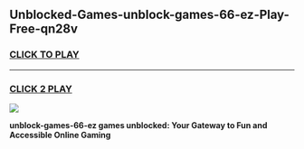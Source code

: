
## Unblocked-Games-unblock-games-66-ez-Play-Free-qn28v
<h3>
<a href="https://premium76.site?title=unblock-games-66-ez&ref=23A">CLICK TO PLAY</a></h3>
<hr>

<h3>
<a href="https://premium76.site?title=unblock-games-66-ez&ref=23A">CLICK 2 PLAY</a>
  
</h3>

<a href="https://premium76.site?title=unblock-games-66-ez&ref=23A"><img src="https://clearcache.store/games.png"></a>


**unblock-games-66-ez games unblocked: Your Gateway to Fun and Accessible Online Gaming**
